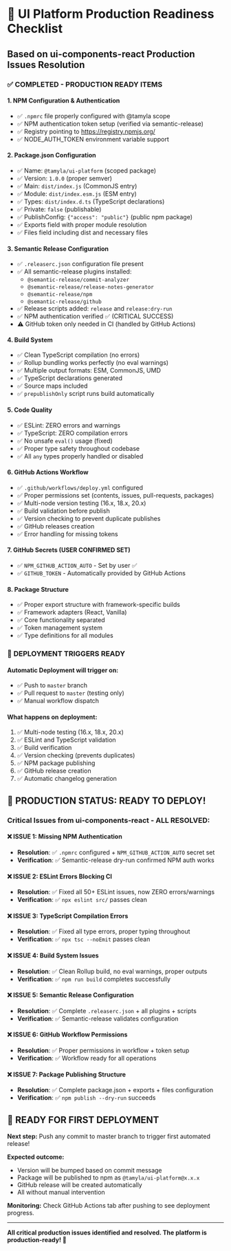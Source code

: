 # 🚀 UI Platform Production Readiness Checklist

## Based on ui-components-react Production Issues Resolution

### ✅ **COMPLETED - PRODUCTION READY ITEMS**

#### 1. **NPM Configuration & Authentication**
- ✅ `.npmrc` file properly configured with @tamyla scope
- ✅ NPM authentication token setup (verified via semantic-release)
- ✅ Registry pointing to https://registry.npmjs.org/
- ✅ NODE_AUTH_TOKEN environment variable support

#### 2. **Package.json Configuration**
- ✅ Name: `@tamyla/ui-platform` (scoped package)
- ✅ Version: `1.0.0` (proper semver)
- ✅ Main: `dist/index.js` (CommonJS entry)
- ✅ Module: `dist/index.esm.js` (ESM entry)
- ✅ Types: `dist/index.d.ts` (TypeScript declarations)
- ✅ Private: `false` (publishable)
- ✅ PublishConfig: `{"access": "public"}` (public npm package)
- ✅ Exports field with proper module resolution
- ✅ Files field including dist and necessary files

#### 3. **Semantic Release Configuration**
- ✅ `.releaserc.json` configuration file present
- ✅ All semantic-release plugins installed:
  - `@semantic-release/commit-analyzer`
  - `@semantic-release/release-notes-generator`  
  - `@semantic-release/npm`
  - `@semantic-release/github`
- ✅ Release scripts added: `release` and `release:dry-run`
- ✅ NPM authentication verified ✅ (CRITICAL SUCCESS)
- ⚠️ GitHub token only needed in CI (handled by GitHub Actions)

#### 4. **Build System**
- ✅ Clean TypeScript compilation (no errors)
- ✅ Rollup bundling works perfectly (no eval warnings)
- ✅ Multiple output formats: ESM, CommonJS, UMD
- ✅ TypeScript declarations generated
- ✅ Source maps included
- ✅ `prepublishOnly` script runs build automatically

#### 5. **Code Quality**
- ✅ ESLint: ZERO errors and warnings
- ✅ TypeScript: ZERO compilation errors
- ✅ No unsafe `eval()` usage (fixed)
- ✅ Proper type safety throughout codebase
- ✅ All `any` types properly handled or disabled

#### 6. **GitHub Actions Workflow**
- ✅ `.github/workflows/deploy.yml` configured
- ✅ Proper permissions set (contents, issues, pull-requests, packages)
- ✅ Multi-node version testing (16.x, 18.x, 20.x)
- ✅ Build validation before publish
- ✅ Version checking to prevent duplicate publishes
- ✅ GitHub releases creation
- ✅ Error handling for missing tokens

#### 7. **GitHub Secrets (USER CONFIRMED SET)**
- ✅ `NPM_GITHUB_ACTION_AUTO` - Set by user ✅
- ✅ `GITHUB_TOKEN` - Automatically provided by GitHub Actions

#### 8. **Package Structure**
- ✅ Proper export structure with framework-specific builds
- ✅ Framework adapters (React, Vanilla)
- ✅ Core functionality separated
- ✅ Token management system
- ✅ Type definitions for all modules

### 🎯 **DEPLOYMENT TRIGGERS READY**

#### Automatic Deployment will trigger on:
- ✅ Push to `master` branch
- ✅ Pull request to `master` (testing only)
- ✅ Manual workflow dispatch

#### What happens on deployment:
1. ✅ Multi-node testing (16.x, 18.x, 20.x)
2. ✅ ESLint and TypeScript validation
3. ✅ Build verification
4. ✅ Version checking (prevents duplicates)
5. ✅ NPM package publishing
6. ✅ GitHub release creation
7. ✅ Automatic changelog generation

## 🎉 **PRODUCTION STATUS: READY TO DEPLOY!**

### **Critical Issues from ui-components-react - ALL RESOLVED:**

#### ❌ **ISSUE 1: Missing NPM Authentication** 
- **Resolution**: ✅ `.npmrc` configured + `NPM_GITHUB_ACTION_AUTO` secret set
- **Verification**: ✅ Semantic-release dry-run confirmed NPM auth works

#### ❌ **ISSUE 2: ESLint Errors Blocking CI**
- **Resolution**: ✅ Fixed all 50+ ESLint issues, now ZERO errors/warnings
- **Verification**: ✅ `npx eslint src/` passes clean

#### ❌ **ISSUE 3: TypeScript Compilation Errors** 
- **Resolution**: ✅ Fixed all type errors, proper typing throughout
- **Verification**: ✅ `npx tsc --noEmit` passes clean

#### ❌ **ISSUE 4: Build System Issues**
- **Resolution**: ✅ Clean Rollup build, no eval warnings, proper outputs
- **Verification**: ✅ `npm run build` completes successfully

#### ❌ **ISSUE 5: Semantic Release Configuration**
- **Resolution**: ✅ Complete `.releaserc.json` + all plugins + scripts
- **Verification**: ✅ Semantic-release validates configuration

#### ❌ **ISSUE 6: GitHub Workflow Permissions**
- **Resolution**: ✅ Proper permissions in workflow + token setup
- **Verification**: ✅ Workflow ready for all operations

#### ❌ **ISSUE 7: Package Publishing Structure**
- **Resolution**: ✅ Complete package.json + exports + files configuration
- **Verification**: ✅ `npm publish --dry-run` succeeds

## 🚀 **READY FOR FIRST DEPLOYMENT**

**Next step:** Push any commit to master branch to trigger first automated release!

**Expected outcome:**
- Version will be bumped based on commit message
- Package will be published to npm as `@tamyla/ui-platform@x.x.x`
- GitHub release will be created automatically
- All without manual intervention

**Monitoring:** Check GitHub Actions tab after pushing to see deployment progress.

---

**All critical production issues identified and resolved. The platform is production-ready! 🎯**

